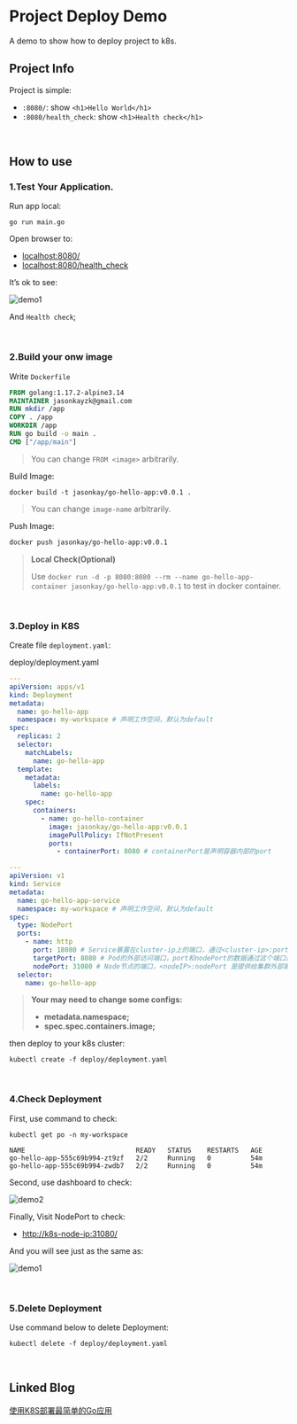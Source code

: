 # **Project Deploy Demo**

A demo to show how to deploy project to k8s.

## Project Info

Project is simple:

- `:8080/`: show `<h1>Hello World</h1>`
- `:8080/health_check`: show `<h1>Health check</h1>`

<br/>

## How to use

### 1.Test Your Application.

Run app local:

```shell
go run main.go
```

Open browser to: 
- [localhost:8080/](localhost:8080/)
- [localhost:8080/health_check](localhost:8080/health_check)

It’s ok to see:

![demo1](https://cdn.jsdelivr.net/gh/jasonkayzk/kubernetes-learn@go-hello-deploy-demo/images/demo1.png)

And `Health check`;

<br/>

### 2.Build your onw image

Write `Dockerfile`

```dockerfile
FROM golang:1.17.2-alpine3.14
MAINTAINER jasonkayzk@gmail.com
RUN mkdir /app
COPY . /app
WORKDIR /app
RUN go build -o main .
CMD ["/app/main"]
```

>   You can change `FROM <image>` arbitrarily.

Build Image:

```shell
docker build -t jasonkay/go-hello-app:v0.0.1 .
```

>   You can change `image-name` arbitrarily.

Push Image:

```bash
docker push jasonkay/go-hello-app:v0.0.1
```



>   **Local Check(Optional)**
>
>   Use `docker run -d -p 8080:8080 --rm --name go-hello-app-container jasonkay/go-hello-app:v0.0.1` to test in docker container.

<br/>

### 3.Deploy in K8S

Create file `deployment.yaml`:

deploy/deployment.yaml

```yaml
---
apiVersion: apps/v1
kind: Deployment
metadata:
  name: go-hello-app
  namespace: my-workspace # 声明工作空间，默认为default
spec:
  replicas: 2
  selector:
    matchLabels:
      name: go-hello-app
  template:
    metadata:
      labels:
        name: go-hello-app
    spec:
      containers:
        - name: go-hello-container
          image: jasonkay/go-hello-app:v0.0.1
          imagePullPolicy: IfNotPresent
          ports:
            - containerPort: 8080 # containerPort是声明容器内部的port

---
apiVersion: v1
kind: Service
metadata:
  name: go-hello-app-service
  namespace: my-workspace # 声明工作空间，默认为default
spec:
  type: NodePort
  ports:
    - name: http
      port: 18080 # Service暴露在cluster-ip上的端口，通过<cluster-ip>:port访问服务,通过此端口集群内的服务可以相互访问
      targetPort: 8080 # Pod的外部访问端口，port和nodePort的数据通过这个端口进入到Pod内部，Pod里面的containers的端口映射到这个端口，提供服务
      nodePort: 31080 # Node节点的端口，<nodeIP>:nodePort 是提供给集群外部客户访问service的入口
  selector:
    name: go-hello-app
```

>   **Your may need to change some configs:**
>
>   -   **metadata.namespace;**
>   -   **spec.spec.containers.image;**

then deploy to your k8s cluster:

```shell
kubectl create -f deploy/deployment.yaml
```

<br/>

### 4.Check Deployment

First, use command to check:

```shell
kubectl get po -n my-workspace
 
NAME                            READY   STATUS    RESTARTS   AGE
go-hello-app-555c69b994-zt9zf   2/2     Running   0          54m
go-hello-app-555c69b994-zwdb7   2/2     Running   0          54m
```

Second, use dashboard to check:

![demo2](https://cdn.jsdelivr.net/gh/jasonkayzk/kubernetes-learn@go-hello-deploy-demo/images/demo2.png)

Finally, Visit NodePort to check:

-   [http://k8s-node-ip:31080/](http://localhost:31080/)

And you will see just as the same as:

![demo1](https://cdn.jsdelivr.net/gh/jasonkayzk/kubernetes-learn@go-hello-deploy-demo/images/demo1.png)

<br/>

### 5.Delete Deployment

Use command below to delete Deployment:

```shell
kubectl delete -f deploy/deployment.yaml
```

<br/>

## Linked Blog

[使用K8S部署最简单的Go应用](https://jasonkayzk.github.io/2021/10/31/使用K8S部署最简单的Go应用/)

